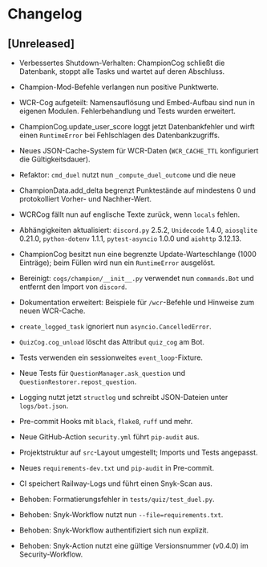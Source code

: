 # Changelog

## [Unreleased]
- Verbessertes Shutdown-Verhalten: ChampionCog schließt die Datenbank, stoppt alle Tasks und wartet auf deren Abschluss.
- Champion-Mod-Befehle verlangen nun positive Punktwerte.
- WCR-Cog aufgeteilt: Namensauflösung und Embed-Aufbau sind nun in eigenen Modulen. Fehlerbehandlung und Tests wurden erweitert.
- ChampionCog.update_user_score loggt jetzt Datenbankfehler und wirft einen
  ``RuntimeError`` bei Fehlschlagen des Datenbankzugriffs.
- Neues JSON-Cache-System für WCR-Daten (``WCR_CACHE_TTL`` konfiguriert die
  Gültigkeitsdauer).
- Refaktor: `cmd_duel` nutzt nun `_compute_duel_outcome` und die neue
- ChampionData.add_delta begrenzt Punktestände auf mindestens 0 und protokolliert Vorher- und Nachher-Wert.
- WCRCog fällt nun auf englische Texte zurück, wenn ``locals`` fehlen.
- Abhängigkeiten aktualisiert: ``discord.py`` 2.5.2, ``Unidecode`` 1.4.0,
  ``aiosqlite`` 0.21.0, ``python-dotenv`` 1.1.1, ``pytest-asyncio`` 1.0.0 und
  ``aiohttp`` 3.12.13.
 - ChampionCog besitzt nun eine begrenzte Update-Warteschlange (1000 Einträge);
    beim Füllen wird nun ein ``RuntimeError`` ausgelöst.

- Bereinigt: `cogs/champion/__init__.py` verwendet nun `commands.Bot` und entfernt den Import von `discord`.
- Dokumentation erweitert: Beispiele für `/wcr`-Befehle und Hinweise zum neuen WCR-Cache.
- ``create_logged_task`` ignoriert nun ``asyncio.CancelledError``.
- ``QuizCog.cog_unload`` löscht das Attribut ``quiz_cog`` am Bot.
- Tests verwenden ein sessionweites ``event_loop``-Fixture.
- Neue Tests für ``QuestionManager.ask_question`` und ``QuestionRestorer.repost_question``.
- Logging nutzt jetzt ``structlog`` und schreibt JSON-Dateien unter ``logs/bot.json``.
- Pre-commit Hooks mit ``black``, ``flake8``, ``ruff`` und mehr.
- Neue GitHub-Action ``security.yml`` führt ``pip-audit`` aus.
- Projektstruktur auf ``src``-Layout umgestellt; Imports und Tests angepasst.
- Neues ``requirements-dev.txt`` und ``pip-audit`` in Pre-commit.
- CI speichert Railway-Logs und führt einen Snyk-Scan aus.
- Behoben: Formatierungsfehler in ``tests/quiz/test_duel.py``.
- Behoben: Snyk-Workflow nutzt nun ``--file=requirements.txt``.
- Behoben: Snyk-Workflow authentifiziert sich nun explizit.
- Behoben: Snyk-Action nutzt eine gültige Versionsnummer (v0.4.0) im
  Security-Workflow.
